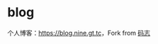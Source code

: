 # blog

个人博客：<https://blog.nine.gt.tc>，Fork from [码志](https://github.com/mzlogin/mzlogin.github.io)
